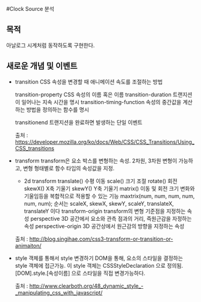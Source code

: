 #Clock Source 분석

## 목적

아날로그 시계처럼 동작하도록 구현한다.

## 새로운 개념 및 이벤트

* transition
  CSS 속성을 변경할 때 애니메이션 속도를 조절하는 방법

  transition-property
    CSS 속성의 이름 혹은 이름
  transition-duration
    트랜지션이 일어나는 지속 시간을 명시
  transition-timing-function
    속성의 중간값을 계산하는 방법을 정의하는 함수를 명시

  transitionend
    트랜지션을 완료하면 발생하는 단일 이벤트

  출처 : https://developer.mozilla.org/ko/docs/Web/CSS/CSS_Transitions/Using_CSS_transitions

* transform
  transform은 요소 박스를 변형하는 속성.
  2차원, 3차원 변형이 가능하고, 변형 형태별로 함수 타입의 속성값을 지정.

  * 2d transform
    translate()
      수평 이동
    scale()
      크기 조절
    rotate()
      회전
    skewX()
      X축 기울기
    skewY()
      Y축 기울기
    matrix()
      이동 및 회전 크기 변화와 기울임등을 복합적으로 적용할 수 있는 기능
      maxtrix(num, num, num, num, num, num);
      순서는 scaleX, skewX, skewY, scaleY, translateX, translateY 이다
    transform-origin
      transform의 변형 기준점을 지정하는 속성
    perspective
      3D 공간에서 요소와 관측 점과의 거리, 즉원근감을 자정하는 속성
    perspective-origin
      3D 공간상에서 원근감의 방향을 지정하는 속성

  출처 : http://blog.singihae.com/css3-transform-or-transition-or-animaiton/


* style 객체를 통해서 style 변경하기
  DOM을 통해, 요소의 스타일을 결정하는 style 객체에 접근가능.
  이 style 객체는 CSSStyleDeclaration 으로 정의됨.
  [DOM].style.[속성이름] 으로 스타일을 직접 변경가능하다.

  출처 : http://www.clearboth.org/48_dynamic_style_-_manipulating_css_with_javascript/
